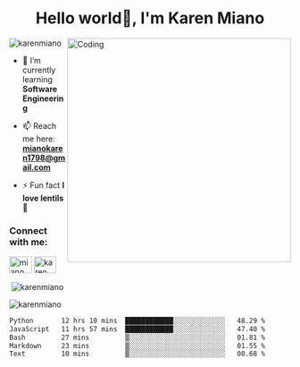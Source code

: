 
<h1 align="center">Hello world👋, I'm Karen Miano</h1>

<img align="right" alt="Coding" width="400" src="https://th.bing.com/th/id/R.d4b0936f300957f9e96b6dcb40041c28?rik=TMF69je6zBrb4w&riu=http%3a%2f%2fwww.cartoonbucket.com%2fwp-content%2fuploads%2f2015%2f07%2fAnime-Typing-In-Computer.gif&ehk=%2fuUhMW1M7LTRIvXg8OWTKCR1n9IoWkNK1igokCXhBkE%3d&risl=&pid=ImgRaw&r=0"> 

<p align="left"> <img src="https://komarev.com/ghpvc/?username=karenmiano&label=Profile%20views&color=0e75b6&style=flat" alt="karenmiano" /> </p> 

- 🌱 I’m currently learning **Software Engineering**
  
- 📫 Reach me here: **mianokaren1798@gmail.com** 

- ⚡ Fun fact **I love lentils🍵** 

<h3 align="left">Connect with me:</h3>
<p align="left">
<a href="https://twitter.com/miano_karenn" target="blank"><img align="center" src="https://raw.githubusercontent.com/rahuldkjain/github-profile-readme-generator/master/src/images/icons/Social/twitter.svg" alt="miano_karenn" height="30" width="40" /></a>
<a href="https://linkedin.com/in/karen miano" target="blank"><img align="center" src="https://raw.githubusercontent.com/rahuldkjain/github-profile-readme-generator/master/src/images/icons/Social/linked-in-alt.svg" alt="karen miano" height="30" width="40" /></a>
</p> 


<p>&nbsp;<img align="center" src="https://github-readme-stats.vercel.app/api?username=karenmiano&show_icons=true&locale=en" alt="karenmiano" /></p> 

<p><img align="center" src="https://github-readme-streak-stats.herokuapp.com/?user=karenmiano&" alt="karenmiano" /></p>
 <!--START_SECTION:waka-->

```txt
Python       12 hrs 10 mins  ████████████░░░░░░░░░░░░░   48.29 %
JavaScript   11 hrs 57 mins  ████████████░░░░░░░░░░░░░   47.40 %
Bash         27 mins         ▒░░░░░░░░░░░░░░░░░░░░░░░░   01.81 %
Markdown     23 mins         ▒░░░░░░░░░░░░░░░░░░░░░░░░   01.55 %
Text         10 mins         ▒░░░░░░░░░░░░░░░░░░░░░░░░   00.68 %
```

<!--END_SECTION:waka-->
